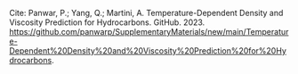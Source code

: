 Cite:
Panwar, P.; Yang, Q.; Martini, A. Temperature-Dependent Density and Viscosity Prediction for Hydrocarbons. GitHub. 2023.
https://github.com/panwarp/SupplementaryMaterials/new/main/Temperature-Dependent%20Density%20and%20Viscosity%20Prediction%20for%20Hydrocarbons.
